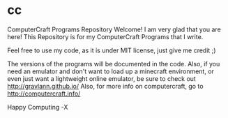 # cc
ComputerCraft Programs Repository
Welcome! I am very glad that you are here!
This Repository is for my ComputerCraft Programs that I write.

Feel free to use my code, as it is under MIT license, just give me credit ;)

The versions of the programs will be documented in the code.
Also, if you need an emulator and don't want to load up a minecraft environment, or even just want
a lightweight online emulator, be sure to check out http://gravlann.github.io/
Also, for more info on computercraft, go to http://computercraft.info/

Happy Computing
-X

